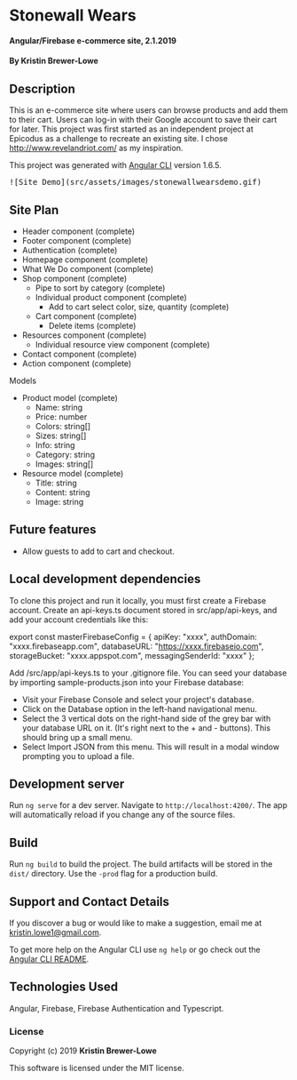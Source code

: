 # Stonewall Wears

#### Angular/Firebase e-commerce site, 2.1.2019

#### By Kristin Brewer-Lowe

## Description

This is an e-commerce site where users can browse products and add them to their cart. Users can log-in with their Google account to save their cart for later. This project was first started as an independent project at Epicodus as a challenge to recreate an existing site. I chose http://www.revelandriot.com/ as my inspiration.

This project was generated with [Angular CLI](https://github.com/angular/angular-cli) version 1.6.5.

<kbd>
![Site Demo](src/assets/images/stonewallwearsdemo.gif)
</kbd>

## Site Plan
- Header component (complete)
- Footer component (complete)
- Authentication (complete)
- Homepage component (complete)
- What We Do component (complete)
- Shop component (complete)
  - Pipe to sort by category (complete)
  - Individual product component (complete)
    - Add to cart select color, size, quantity (complete)
  - Cart component (complete)
    - Delete items (complete)
- Resources component (complete)
  - Individual resource view component (complete)
- Contact component (complete)
- Action component (complete)

Models
- Product model (complete)
  - Name: string
  - Price: number
  - Colors: string[]
  - Sizes: string[]
  - Info: string
  - Category: string
  - Images: string[]
- Resource model (complete)
  - Title: string
  - Content: string
  - Image: string

## Future features
* Allow guests to add to cart and checkout.

## Local development dependencies

To clone this project and run it locally, you must first create a Firebase account. Create an api-keys.ts document stored in src/app/api-keys, and add your account credentials like this:

export const masterFirebaseConfig = {
    apiKey: "xxxx",
    authDomain: "xxxx.firebaseapp.com",
    databaseURL: "https://xxxx.firebaseio.com",
    storageBucket: "xxxx.appspot.com",
    messagingSenderId: "xxxx"
  };

Add /src/app/api-keys.ts to your .gitignore file. You can seed your database by importing sample-products.json into your Firebase database:
* Visit your Firebase Console and select your project's database.
* Click on the Database option in the left-hand navigational menu.
* Select the 3 vertical dots on the right-hand side of the grey bar with your database URL on it. (It's right next to the + and - buttons). This should bring up a small menu.
* Select Import JSON from this menu. This will result in a modal window prompting you to upload a file.

## Development server

Run `ng serve` for a dev server. Navigate to `http://localhost:4200/`. The app will automatically reload if you change any of the source files.

## Build

Run `ng build` to build the project. The build artifacts will be stored in the `dist/` directory. Use the `-prod` flag for a production build.

## Support and Contact Details

If you discover a bug or would like to make a suggestion, email me at kristin.lowe1@gmail.com.

To get more help on the Angular CLI use `ng help` or go check out the [Angular CLI README](https://github.com/angular/angular-cli/blob/master/README.md).

## Technologies Used

Angular, Firebase, Firebase Authentication and Typescript.

### License

Copyright (c) 2019 **Kristin Brewer-Lowe**

This software is licensed under the MIT license.
